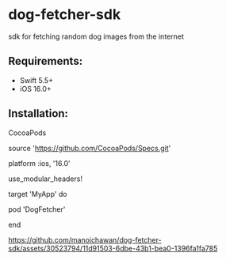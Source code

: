 # dog-fetcher-sdk
sdk for fetching random dog images from the internet


Requirements: 
---------------------------------------------
* Swift 5.5+
* iOS 16.0+


Installation:
---------------------------------------------
CocoaPods

source 'https://github.com/CocoaPods/Specs.git'

platform :ios, '16.0'

use_modular_headers!

target 'MyApp' do

  pod 'DogFetcher'
  
end


https://github.com/manojchawan/dog-fetcher-sdk/assets/30523794/11d91503-6dbe-43b1-bea0-1396fa1fa785
